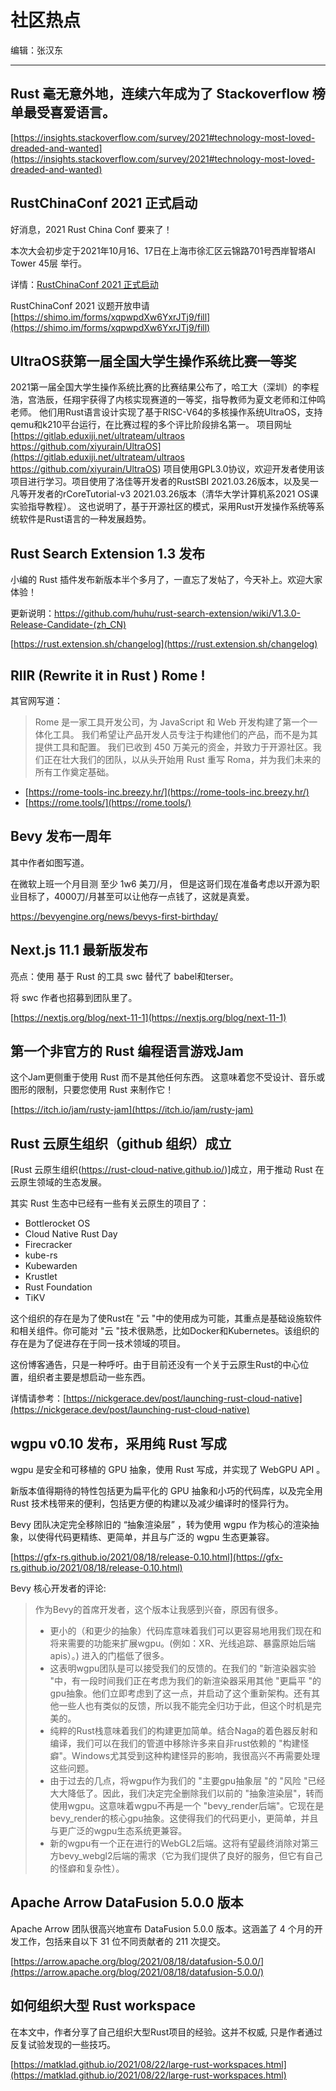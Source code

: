 # 社区热点

编辑：张汉东

---

## Rust 毫无意外地，连续六年成为了 Stackoverflow 榜单最受喜爱语言。

[https://insights.stackoverflow.com/survey/2021#technology-most-loved-dreaded-and-wanted](https://insights.stackoverflow.com/survey/2021#technology-most-loved-dreaded-and-wanted)


## RustChinaConf 2021 正式启动

好消息，2021 Rust China Conf 要来了！ 

本次大会初步定于2021年10月16、17日在上海市徐汇区云锦路701号西岸智塔AI Tower 45层 举行。

详情：[RustChinaConf 2021 正式启动](./rust_china_conf_2021.md)

RustChinaConf 2021 议题开放申请[https://shimo.im/forms/xqpwpdXw6YxrJTj9/fill](https://shimo.im/forms/xqpwpdXw6YxrJTj9/fill)

## UltraOS获第一届全国大学生操作系统比赛一等奖

2021第一届全国大学生操作系统比赛的比赛结果公布了，哈工大（深圳）的李程浩，宫浩辰，任翔宇获得了内核实现赛道的一等奖，指导教师为夏文老师和江仲鸣老师。 他们用Rust语言设计实现了基于RISC-V64的多核操作系统UltraOS，支持qemu和k210平台运行，在比赛过程的多个评比阶段排名第一。 项目网址 [https://gitlab.eduxiji.net/ultrateam/ultraos https://github.com/xiyurain/UltraOS](https://gitlab.eduxiji.net/ultrateam/ultraos https://github.com/xiyurain/UltraOS) 项目使用GPL3.0协议，欢迎开发者使用该项目进行学习。项目使用了洛佳等开发者的RustSBI 2021.03.26版本，以及吴一凡等开发者的rCoreTutorial-v3 2021.03.26版本（清华大学计算机系2021 OS课实验指导教程）。 这也说明了，基于开源社区的模式，采用Rust开发操作系统等系统软件是Rust语言的一种发展趋势。

## Rust Search Extension 1.3 发布

小编的 Rust 插件发布新版本半个多月了，一直忘了发帖了，今天补上。欢迎大家体验！

更新说明：https://github.com/huhu/rust-search-extension/wiki/V1.3.0-Release-Candidate-(zh_CN)

[https://rust.extension.sh/changelog](https://rust.extension.sh/changelog)


## RIIR (Rewrite it in Rust ) Rome !

其官网写道：

> Rome 是一家工具开发公司，为 JavaScript 和 Web 开发构建了第一个一体化工具。 我们希望让产品开发人员专注于构建他们的产品，而不是为其提供工具和配置。 我们已收到 450 万美元的资金，并致力于开源社区。我们正在壮大我们的团队，以从头开始用 Rust 重写 Roma，并为我们未来的所有工作奠定基础。

- [https://rome-tools-inc.breezy.hr/](https://rome-tools-inc.breezy.hr/)
- [https://rome.tools/](https://rome.tools/)

## Bevy 发布一周年 

其中作者如图写道。

在微软上班一个月目测 至少 1w6 美刀/月， 但是这哥们现在准备考虑以开源为职业目标了，4000刀/月甚至可以让他存一点钱了，这就是真爱。

https://bevyengine.org/news/bevys-first-birthday/

## Next.js 11.1 最新版发布

亮点：使用 基于 Rust 的工具 swc 替代了 babel和terser。

将 swc 作者也招募到团队里了。

[https://nextjs.org/blog/next-11-1](https://nextjs.org/blog/next-11-1)

## 第一个非官方的 Rust 编程语言游戏Jam

这个Jam更侧重于使用 Rust 而不是其他任何东西。 这意味着您不受设计、音乐或图形的限制，只要您使用 Rust 来制作它！

[https://itch.io/jam/rusty-jam](https://itch.io/jam/rusty-jam)

## Rust 云原生组织（github 组织）成立

[Rust 云原生组织(https://rust-cloud-native.github.io/)]成立，用于推动 Rust 在云原生领域的生态发展。

其实 Rust 生态中已经有一些有关云原生的项目了：

- Bottlerocket OS
- Cloud Native Rust Day
- Firecracker
- kube-rs
- Kubewarden
- Krustlet
- Rust Foundation
- TiKV

这个组织的存在是为了使Rust在 "云 "中的使用成为可能，其重点是基础设施软件和相关组件。你可能对 "云 "技术很熟悉，比如Docker和Kubernetes。该组织的存在是为了促进存在于同一技术领域的项目。

这份博客通告，只是一种呼吁。由于目前还没有一个关于云原生Rust的中心位置，组织者主要是想启动一些东西。

详情请参考：[https://nickgerace.dev/post/launching-rust-cloud-native](https://nickgerace.dev/post/launching-rust-cloud-native)

## wgpu v0.10 发布，采用纯 Rust 写成

wgpu 是安全和可移植的 GPU 抽象，使用 Rust 写成，并实现了 WebGPU API 。

新版本值得期待的特性包括更为扁平化的 GPU 抽象和小巧的代码库，以及完全用 Rust 技术栈带来的便利，包括更方便的构建以及减少编译时的怪异行为。

Bevy 团队决定完全移除旧的 “抽象渲染层” ，转为使用 wgpu 作为核心的渲染抽象，以使得代码更精练、更简单，并且与广泛的 wgpu 生态更兼容。

[https://gfx-rs.github.io/2021/08/18/release-0.10.html](https://gfx-rs.github.io/2021/08/18/release-0.10.html)

Bevy 核心开发者的评论: 

> 作为Bevy的首席开发者，这个版本让我感到兴奋，原因有很多。
> - 更小的（和更少的抽象）代码库意味着我们可以更容易地用我们现在和将来需要的功能来扩展wgpu。(例如：XR、光线追踪、暴露原始后端apis）。) 进入的门槛低了很多。
> - 这表明wgpu团队是可以接受我们的反馈的。在我们的 "新渲染器实验 "中，有一段时间我们正在考虑为我们的新渲染器采用其他 "更扁平 "的gpu抽象。他们立即考虑到了这一点，并启动了这个重新架构。还有其他一些人也有类似的反馈，所以我不能完全归功于此，但这个时机是完美的。
> - 纯粹的Rust栈意味着我们的构建更加简单。结合Naga的着色器反射和编译，我们可以在我们的管道中移除许多来自非rust依赖的 "构建怪癖"。Windows尤其受到这种构建怪异的影响，我很高兴不再需要处理这些问题。
> - 由于过去的几点，将wgpu作为我们的 "主要gpu抽象层 "的 "风险 "已经大大降低了。因此，我们决定完全删除我们以前的 "抽象渲染层"，转而使用wgpu。这意味着wgpu不再是一个 "bevy_render后端"。它现在是bevy_render的核心gpu抽象。这使得我们的代码更小，更简单，并且与更广泛的wgpu生态系统更兼容。
> - 新的wgpu有一个正在进行的WebGL2后端。这将有望最终消除对第三方bevy_webgl2后端的需求（它为我们提供了良好的服务，但它有自己的怪癖和复杂性）。

## Apache Arrow DataFusion 5.0.0 版本

Apache Arrow 团队很高兴地宣布 DataFusion 5.0.0 版本。这涵盖了 4 个月的开发工作，包括来自以下 31 位不同贡献者的 211 次提交。

[https://arrow.apache.org/blog/2021/08/18/datafusion-5.0.0/](https://arrow.apache.org/blog/2021/08/18/datafusion-5.0.0/)

## 如何组织大型 Rust workspace

在本文中，作者分享了自己组织大型Rust项目的经验。这并不权威, 只是作者通过反复试验发现的一些技巧。

[https://matklad.github.io/2021/08/22/large-rust-workspaces.html](https://matklad.github.io/2021/08/22/large-rust-workspaces.html)
